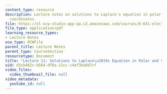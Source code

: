 ```yaml
---
content_type: resource
description: Lecture notes on solutions to Laplace's equation in polar and spherical
  coordinates.
file: https://ol-ocw-studio-app-qa.s3.amazonaws.com/courses/6-641-electromagnetic-fields-forces-and-motion-spring-2005/d3cb482cb564df8a11ccc4ef3ba8d7cf_lecture11.pdf
file_type: application/pdf
learning_resource_types:
- Lecture Notes
ocw_type: OCWFile
parent_title: Lecture Notes
parent_type: CourseSection
resourcetype: Document
title: "Lecture 11: Solutions to Laplace\u2019s Equation in Polar and Spherical Coordinates"
uid: d3cb482c-b564-df8a-11cc-c4ef3ba8d7cf
video_files:
  video_thumbnail_file: null
video_metadata:
  youtube_id: null
---
```

